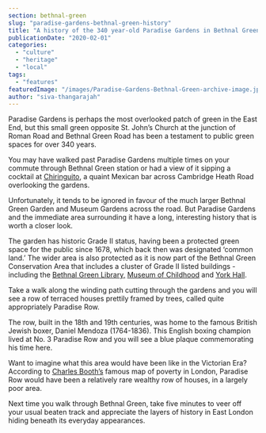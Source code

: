```yaml
---
section: bethnal-green
slug: "paradise-gardens-bethnal-green-history"
title: "A history of the 340 year-old Paradise Gardens in Bethnal Green"
publicationDate: "2020-02-01"
categories: 
  - "culture"
  - "heritage"
  - "local"
tags: 
  - "features"
featuredImage: "/images/Paradise-Gardens-Bethnal-Green-archive-image.jpeg"
author: "siva-thangarajah"
---
```


Paradise Gardens is perhaps the most overlooked patch of green in the East End, but this small green opposite St. John’s Church at the junction of Roman Road and Bethnal Green Road has been a testament to public green spaces for over 340 years.

You may have walked past Paradise Gardens multiple times on your commute through Bethnal Green station or had a view of it sipping a cocktail at [Chiringuito](https://bethnalgreen.romanroadlondon.com/chiringuito-cafe-opens-museum-gardens/), a quaint Mexican bar across Cambridge Heath Road overlooking the gardens.

Unfortunately, it tends to be ignored in favour of the much larger Bethnal Green Garden and Museum Gardens across the road. But Paradise Gardens and the immediate area surrounding it have a long, interesting history that is worth a closer look.

The garden has historic Grade II status, having been a protected green space for the public since 1678, which back then was designated ‘common land.’ The wider area is also protected as it is now part of the Bethnal Green Conservation Area that includes a cluster of Grade II listed buildings - including the [Bethnal Green Library,](https://bethnalgreen.romanroadlondon.com/bethnal-green-library-history/) [Museum of Childhood](https://bethnalgreen.romanroadlondon.com/bethnal-green-v-a-museum-of-childhood-history/) and [York Hall](https://bethnalgreen.romanroadlondon.com/york-hall-boxing-heritage-bethnal-green/). 

Take a walk along the winding path cutting through the gardens and you will see a row of terraced houses prettily framed by trees, called quite appropriately Paradise Row.

The row, built in the 18th and 19th centuries, was home to the famous British Jewish boxer, Daniel Mendoza (1764-1836). This English boxing champion lived at No. 3 Paradise Row and you will see a blue plaque commemorating his time here. 

Want to imagine what this area would have been like in the Victorian Era? According to [Charles Booth’s](https://booth.lse.ac.uk/map/14/-0.1174/51.5064/100/0) famous map of poverty in London, Paradise Row would have been a relatively rare wealthy row of houses, in a largely poor area.

Next time you walk through Bethnal Green, take five minutes to veer off your usual beaten track and appreciate the layers of history in East London hiding beneath its everyday appearances.
